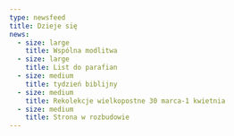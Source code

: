 ```yaml
---
type: newsfeed
title: Dzieje się
news:
  - size: large
    title: Wspólna modlitwa
  - size: large
    title: List do parafian
  - size: medium
    title: tydzień biblijny
  - size: medium
    title: Rekolekcje wielkopostne 30 marca-1 kwietnia
  - size: medium
    title: Strona w rozbudowie
---
```

